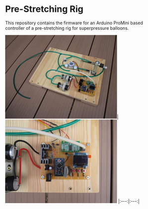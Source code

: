 # Pre-Stretching Rig

This repository contains the firmware for an Arduino ProMini based controller of a pre-stretching rig for superpressure balloons.

<img src="/docs/IMG_3409_prestretching_rig.JPG" height="270" width="360">|
<img src="/docs/IMG_3410_controller.JPG" height="270" width="360">
|:---:|:---:|
